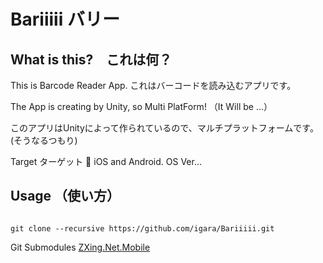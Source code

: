 # Bariiiii バリー


## What is this?　これは何？

This is Barcode Reader App.
これはバーコードを読み込むアプリです。

The App is creating by Unity, so Multi PlatForm!
（It Will be ...）

このアプリはUnityによって作られているので、マルチプラットフォームです。
(そうなるつもり)

Target ターゲット
📱 iOS and Android.
OS Ver...

## Usage （使い方）

```

git clone --recursive https://github.com/igara/Bariiiii.git

```

Git Submodules
[ZXing.Net.Mobile](https://github.com/Redth/ZXing.Net.Mobile)
